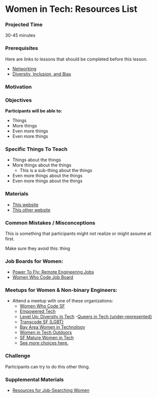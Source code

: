 # Women in Tech: Resources List

### Projected Time
30-45 minutes

### Prerequisites

Here are links to lessons that should be completed before this lesson.
- [Networking](/../networking/networking.md)
- [Diversity, Inclusion, and Bias](/../diversity-inclusion-bias/inclusion.md)

### Motivation


### Objectives
**Participants will be able to:**
- Things
- More things
- Even more things
- Even more things

### Specific Things To Teach
- Things about the things
- More things about the things
	- This is a sub-thing about the things
- Even more things about the things
- Even more things about the things

### Materials

- [This website](example.com)
- [This other website](otherexample.com)


### Common Mistakes / Misconceptions

This is something that participants might not realize or might assume at first.

Make sure they avoid this: thing


### Job Boards for Women:

- [Power To Fly: Remote Engineering Jobs](https://powertofly.com/)
- [Women Who Code Job Board](https://www.womenwhocode.com/jobs)

### Meetups for Women & Non-binary Engineers:

- Attend a meetup with one of these organizations:
	- [Women Who Code SF](https://www.meetup.com/Women-Who-Code-SF/events/)
	- [Empowered Tech](https://www.meetup.com/empowered-tech/events/)
	- [Level Up: Diversity in Tech](https://www.meetup.com/Maven-Diversity-in-Tech-Women-Level-Up/events/)
	-[Queers in Tech {under-represented}](https://www.meetup.com/Queers-in-Tech-under-represented/)
	- [Transcode SF (LGBT)](https://www.meetup.com/TranscodeSF/)
	- [Bay Area Women in Technology](https://www.meetup.com/Bay-Area-Women-in-Technology-Meetup/events/)
	- [Women in Tech Outdoors](https://www.meetup.com/Untethered-Women-in-Tech-Outdoors-San-Francisco/events/)
	- [SF Mature Women in Tech](https://www.meetup.com/SFMatureWomeninTech/events/)
	- [See more choices here.](https://www.meetup.com/find/?allMeetups=false&keywords=women+tech&radius=5&userFreeform=San+Francisco%2C+CA&mcId=z94121&mcName=San+Francisco%2C+CA&sort=recommended&eventFilter=mysugg)

### Challenge

Participants can try to do this other thing.


### Supplemental Materials
- [Resources for Job-Searching Women](https://docs.google.com/document/d/1iEQbCe4f5YPoQm25ILGRq50kZZ3qqn44xwWtGi0CH0Y/edit)
